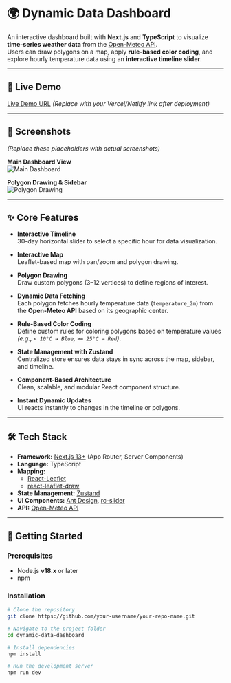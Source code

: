 # 🌍 Dynamic Data Dashboard

An interactive dashboard built with **Next.js** and **TypeScript** to visualize **time-series weather data** from the [Open-Meteo API](https://open-meteo.com/).  
Users can draw polygons on a map, apply **rule-based color coding**, and explore hourly temperature data using an **interactive timeline slider**.

---

## 🔗 Live Demo
[Live Demo URL](https://your-deployment-link.com) *(Replace with your Vercel/Netlify link after deployment)*

---

## 📸 Screenshots
*(Replace these placeholders with actual screenshots)*

**Main Dashboard View**  
![Main Dashboard](path/to/screenshot1.png)  

**Polygon Drawing & Sidebar**  
![Polygon Drawing](path/to/screenshot2.png)  

---

## ✨ Core Features

- **Interactive Timeline**  
  30-day horizontal slider to select a specific hour for data visualization.

- **Interactive Map**  
  Leaflet-based map with pan/zoom and polygon drawing.

- **Polygon Drawing**  
  Draw custom polygons (3–12 vertices) to define regions of interest.

- **Dynamic Data Fetching**  
  Each polygon fetches hourly temperature data (`temperature_2m`) from the **Open-Meteo API** based on its geographic center.

- **Rule-Based Color Coding**  
  Define custom rules for coloring polygons based on temperature values  
  *(e.g., `< 10°C → Blue`, `>= 25°C → Red`)*.

- **State Management with Zustand**  
  Centralized store ensures data stays in sync across the map, sidebar, and timeline.

- **Component-Based Architecture**  
  Clean, scalable, and modular React component structure.

- **Instant Dynamic Updates**  
  UI reacts instantly to changes in the timeline or polygons.

---

## 🛠 Tech Stack

- **Framework:** [Next.js 13+](https://nextjs.org/) (App Router, Server Components)
- **Language:** TypeScript
- **Mapping:**  
  - [React-Leaflet](https://react-leaflet.js.org/)  
  - [react-leaflet-draw](https://github.com/alex3165/react-leaflet-draw)
- **State Management:** [Zustand](https://zustand-demo.pmnd.rs/)
- **UI Components:** [Ant Design](https://ant.design/), [rc-slider](https://github.com/react-component/slider)
- **API:** [Open-Meteo API](https://open-meteo.com/)

---

## 🚀 Getting Started

### Prerequisites
- Node.js **v18.x** or later
- npm

### Installation
```bash
# Clone the repository
git clone https://github.com/your-username/your-repo-name.git

# Navigate to the project folder
cd dynamic-data-dashboard

# Install dependencies
npm install

# Run the development server
npm run dev
